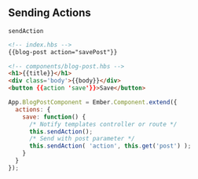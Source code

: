##  Sending Actions

`sendAction`

```html
<!-- index.hbs -->
{{blog-post action="savePost"}}
```

```html
<!-- components/blog-post.hbs -->
<h1>{{title}}</h1>
<div class='body'>{{body}}</div>
<button {{action 'save'}}>Save</button>
```

```javascript
App.BlogPostComponent = Ember.Component.extend({
  actions: {
    save: function() {
      /* Notify templates controller or route */
      this.sendAction();
      /* Send with post parameter */
      this.sendAction( 'action', this.get('post') );
    }
  }
});
```